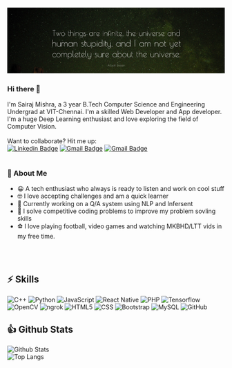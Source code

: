 ![Sairaj Mishra](https://github.com/RIC1903/RIC1903/blob/main/1295-Albert-Einstein-Quote-Two-things-are-infinite-the-universe-and.jpg)

### Hi there 👋


I'm Sairaj Mishra, a 3 year B.Tech Computer Science and Engineering Undergrad at VIT-Chennai. I'm a skilled Web Developer and App developer. I'm a huge Deep Learning enthusiast and love exploring the field of Computer Vision.<br /><br />
Want to collaborate? Hit me up:  
[![Linkedin Badge](https://img.shields.io/badge/-sairajmishra-blue?style=flat-square&logo=Linkedin&logoColor=white&link=https://www.linkedin.com/in/sairaj-mishra/)](https://www.linkedin.com/in/sairaj-mishra/)
[![Gmail Badge](https://img.shields.io/badge/-rickysairaj@gmail.com-c14438?style=flat-square&logo=Gmail&logoColor=white&link=mailto:rickysairaj9@gmail.com)](mailto:rickysairaj9@gmail.com)
[![Gmail Badge](https://img.shields.io/badge/-sairaj.mishra19@gmail.com-c14438?style=flat-square&logo=Gmail&logoColor=white&link=mailto:sairaj.mishra19@gmail.com)](mailto:sairaj.mishra19@gmail.com)
<br/><br/>

### 🤵 About Me 
- 😀 A tech enthusiast who always is ready to listen and work on cool stuff
- 🤓 I love accepting challenges and am a quick learner
- 🚧 Currently working on a Q/A system using NLP and Infersent
- 💪 I solve competitive coding problems to improve my problem sovling skills
- ⚽ I love playing football, video games and watching MKBHD/LTT vids in my free time.

<br/><br/>
## ⚡ Skills
![C++](https://img.shields.io/badge/-C++-black?style=flat-square&logo=c)
![Python](https://img.shields.io/badge/-Python-black?style=flat-square&logo=Python)
![JavaScript](https://img.shields.io/badge/-JavaScript-black?style=flat-square&logo=javascript)
![React Native](https://img.shields.io/badge/-ReactNative-black?style=flat-square&logo=react)
![PHP](https://img.shields.io/badge/-PHP-black?style=flat-square&logo=php)
![Tensorflow](https://img.shields.io/badge/-Tensorflow-black?style=flat-square&logo=tensorflow)
![OpenCV](https://img.shields.io/badge/-OpenCV-black?style=flat-square&logo=opencv)
![ngrok](https://img.shields.io/badge/-ngrok-black?style=flat-square&logo=ngrok)
![HTML5](https://img.shields.io/badge/-HTML5-black?style=flat-square&logo=html5&logoColor=white)
![CSS](https://img.shields.io/badge/-CSS3-black?style=flat-square&logo=css3)
![Bootstrap](https://img.shields.io/badge/-Bootstrap-black?style=flat-square&logo=bootstrap)
![MySQL](https://img.shields.io/badge/-MySQL-black?style=flat-square&logo=mysql)
![GitHub](https://img.shields.io/badge/-GitHub-black?style=flat-square&logo=github)
<br/>
## 👍 Github Stats
![Github Stats](https://github-readme-stats.vercel.app/api?username=ric1903&count_private=true&show_icons=true&theme=vue-dark&include_all_commits=true)<br/>
![Top Langs](https://github-readme-stats.vercel.app/api/top-langs/?username=apratimshukla6&hide=TeX&theme=vue-dark)
